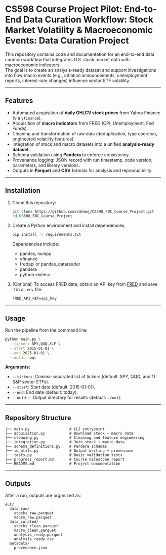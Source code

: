 # CS598 Course Project Pilot: End-to-End Data Curation Workflow: Stock Market Volatility & Macroeconomic Events: Data Curation Project

This repository contains code and documentation for an end-to-end data curation workflow that integrates U.S. stock market data with macroeconomic indicators.  
The goal is to create an analysis-ready dataset and support investigations into how macro events (e.g., inflation announcements, unemployment reports, interest-rate changes) influence sector ETF volatility.

---

## Features
- Automated acquisition of **daily OHLCV stock prices** from Yahoo Finance (via `yfinance`).
- Acquisition of **macro indicators** from FRED (CPI, Unemployment, Fed Funds).
- Cleaning and transformation of raw data (deduplication, type coercion, engineered volatility features).
- Integration of stock and macro datasets into a unified **analysis-ready dataset**.
- Schema validation using **Pandera** to enforce consistency.
- Provenance logging: JSON record with run timestamp, code version, parameters, and library versions.
- Outputs in **Parquet** and **CSV** formats for analysis and reproducibility.

---

## Installation
1. Clone this repository:
   ```bash
   git clone https://github.com/s3nmmj/CS598_FDC_Course_Project.git
   cd CS598_FDC_Course_Project
   ```

2. Create a Python environment and install dependencies:
   ```bash
   pip install -r requirements.txt
   ```
   Dependencies include:
   - pandas, numpy
   - yfinance
   - fredapi or pandas_datareader
   - pandera
   - python-dotenv

3. (Optional) To access FRED data, obtain an API key from [FRED](https://fred.stlouisfed.org/docs/api/fred/) and save it in a `.env` file:
   ```
   FRED_API_KEY=api_key
   ```

---

## Usage
Run the pipeline from the command line:

```bash
python main.py \
  --tickers SPY,QQQ,XLF \
  --start 2015-01-01 \
  --end 2025-01-01 \
  --outdir out
```

**Arguments:**
- `--tickers`: Comma-separated list of tickers (default: SPY, QQQ, and 11 S&P sector ETFs).
- `--start`: Start date (default: 2015-01-01).
- `--end`: End date (default: today).
- `--outdir`: Output directory for results (default: `./out`).

---

## Repository Structure
```
├── main.py                  # CLI entrypoint
├── acquisition.py           # Download stock + macro data
├── cleaning.py              # Cleaning and feature engineering
├── integration.py           # Join stock + macro data
├── schema_definitions.py    # Pandera schemas
├── io_utils.py              # Output writing + provenance
├── tests.py                 # Basic validation tests
├── progress_report.md       # Course milestone report
└── README.md                # Project documentation
```

---

## Outputs
After a run, outputs are organized as:
```
out/
  data_raw/
    stocks_raw.parquet
    macro_raw.parquet
  data_curated/
    stocks_clean.parquet
    macro_clean.parquet
    analysis_ready.parquet
    analysis_ready.csv
  metadata/
    provenance.json
```
